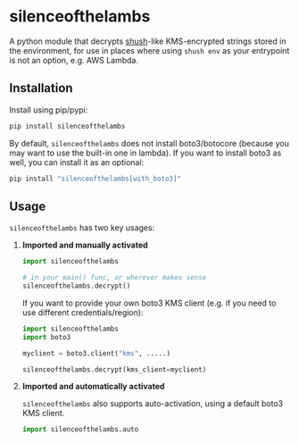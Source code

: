 # silenceofthelambs

A python module that decrypts [shush](https://github.com/realestate-com-au/shush)-like
KMS-encrypted strings stored in the environment, for use in places where using
`shush env` as your entrypoint is not an option, e.g. AWS Lambda.

## Installation

Install using pip/pypi:

```bash
pip install silenceofthelambs
```

By default, `silenceofthelambs` does not install boto3/botocore (because you may want to use 
the built-in one in lambda). If you want to install boto3 as well, you can install it as an optional:

```bash
pip install "silenceofthelambs[with_boto3]"
```

## Usage

`silenceofthelambs` has two key usages:

1. **Imported and manually activated**
   ```python
   import silenceofthelambs

   # in your main() func, or wherever makes sense
   silenceofthelambs.decrypt()
   ```

   If you want to provide your own boto3 KMS client (e.g. if you need to use different credentials/region):
   ```python
   import silenceofthelambs
   import boto3

   myclient = boto3.client("kms", .....)

   silenceofthelambs.decrypt(kms_client=myclient)
   ```

1. **Imported and automatically activated**

   `silenceofthelambs` also supports auto-activation, using a default boto3 KMS client.
   ```python
   import silenceofthelambs.auto
   ```
